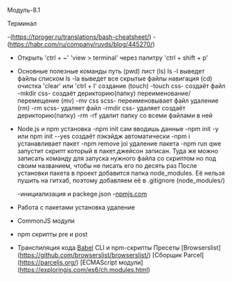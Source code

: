 Модуль-8.1

Терминал

-(https://tproger.ru/translations/bash-cheatsheet/)
-(https://habr.com/ru/company/ruvds/blog/445270/)

- Открыть
  'ctrl + ~'
  'view > terminal'
  через палитру 'ctrl + shift + p'

- Основные полезные команды
  путь (pwd)
  лист (ls)
  ls -l выведет файлы списком
  ls -la выведет все скрытые файлы
  навигация (cd)
  очистка 'clear' или 'ctrl + l'
  создание (touch)
  -touch css- создаёт файл
  -mkdir css- создаёт дерикторию(папку)
  переименование/перемещение (mv)
  -mv css scss- переименовывает файл
  удаление (rm)
  -rm scss- удаляет файл
  -rmdir css- удаляет создаёт дерикторию(папку)
  -rm -rf удалит папку со всеми файлами в ней

- Node.js и npm
  установка
  -npm init сам вводишь данные
  -npm init -y или npm init --yes создаёт пэкэйдж автоматически
  -npm i устанавливает пакет
  -npm remove joi удаление пакета
  -npm run qwe запустит скрипт который в пакет.джейсон записан.
  Туда же можно записать команду для запуска нужного файла со скриптом но под своим названием,
  чтобы не писать его по десять раз
  После установки пакета в проект добавится папка node_modules.
  Её нельзя пушить на гитхаб, поэтому добавляем её в .gitignore (node_modules/)

  -инициализация и packege.json -[npmjs.com](https://www.npmjs.com/)

- Работа с пакетами
  установка
  удаление

- CommonJS модули
- npm скрипты
  pre и post

- Транспиляция кода
  [Babel](https://babeljs.io/)
  CLI и npm-скрипты
  Пресеты
  [Browserslist] (https://github.com/browserslist/browserslist/)
  [Сборщик Parcel] (https://parceljs.org/)
  [ECMAScript модули] (https://exploringis.com/es6/ch.modules.html)
